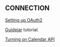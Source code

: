 ## CONNECTION

[Setting up OAuth2](https://support.google.com/googleapi/answer/6158849?hl=en)

[Guidejar](https://guidejar.com/guides/fec74020-26bb-43dd-814c-f8b907f6f45b) tutorial.

[Turning on Calendar API](https://guidejar.com/guides/c1fe8158-a72f-45ed-942e-c1bab5802afa)
